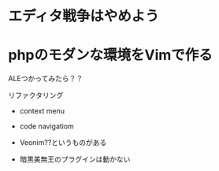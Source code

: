 # エディタ戦争はやめよう

# phpのモダンな環境をVimで作る

ALEつかってみたら？？

リファクタリング

- context menu

- code navigatiom

- Veonim??というものがある

- 暗黒美無王のプラグインは動かない
